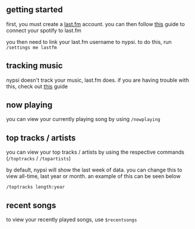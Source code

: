 <script>
  import DocsTemplate from "$lib/components/docs/DocsTemplate.svelte"
</script>

<DocsTemplate title='last.fm integration' />

## getting started

first, you must create a [last.fm](https://last.fm) account. you can then follow [this](https://community.spotify.com/t5/FAQs/How-can-I-connect-Spotify-to-Last-fm/ta-p/4795301) guide to connect your spotify to last.fm

you then need to link your last.fm username to nypsi. to do this, run `/settings me lastfm`

## tracking music

nypsi doesn't track your music, last.fm does. if you are having trouble with this, check out [this](https://support.last.fm/t/spotify-has-stopped-scrobbling-what-can-i-do/3184) guide

## now playing

you can view your currently playing song by using `/nowplaying`

## top tracks / artists

you can view your top tracks / artists by using the respective commands (`/toptracks` / `/topartists`)

by default, nypsi will show the last week of data. you can change this to view all-time, last year or month. an example of this can be seen below

`/toptracks length:year`

## recent songs

to view your recently played songs, use `$recentsongs`
